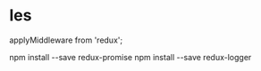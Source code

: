 # les

applyMiddleware from 'redux';

npm install --save redux-promise
npm install --save redux-logger
